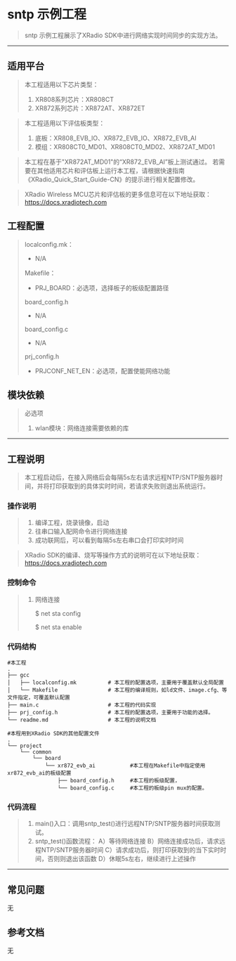 # sntp  示例工程

> sntp 示例工程展示了XRadio SDK中进行网络实现时间同步的实现方法。
>

---

## 适用平台

> 本工程适用以下芯片类型：
>
> 1. XR808系列芯片：XR808CT
> 2. XR872系列芯片：XR872AT、XR872ET

> 本工程适用以下评估板类型：
> 1. 底板：XR808_EVB_IO、XR872_EVB_IO、XR872_EVB_AI
> 2. 模组：XR808CT0_MD01、XR808CT0_MD02、XR872AT_MD01

> 本工程在基于"XR872AT_MD01"的“XR872_EVB_AI”板上测试通过。
> 若需要在其他适用芯片和评估板上运行本工程，请根据快速指南《XRadio_Quick_Start_Guide-CN》的提示进行相关配置修改。

> XRadio Wireless MCU芯片和评估板的更多信息可在以下地址获取：
> https://docs.xradiotech.com

## 工程配置

> localconfig.mk：
> * N/A
>
> Makefile：
> * PRJ_BOARD：必选项，选择板子的板级配置路径
>
> board_config.h
> * N/A
>
> board_config.c
> * N/A
>
> prj_config.h
>
> * PRJCONF_NET_EN：必选项，配置使能网络功能

## 模块依赖

> 必选项
>
> 1. wlan模块：网络连接需要依赖的库

---

## 工程说明

> 本工程启动后，在接入网络后会每隔5s左右请求远程NTP/SNTP服务器时间，并将打印获取到的具体实时时间，若请求失败则退出系统运行。

### 操作说明

> 1. 编译工程，烧录镜像，启动
> 2. 往串口输入配网命令进行网络连接
> 3. 成功联网后，可以看到每隔5s左右串口会打印实时时间

> XRadio SDK的编译、烧写等操作方式的说明可在以下地址获取：
> https://docs.xradiotech.com

### 控制命令

> 1. 网络连接
>
>    $ net sta config <ssid> <passphrase>
>
>    $ net sta enable

### 代码结构
```
#本工程
.
├── gcc
│   ├── localconfig.mk          # 本工程的配置选项，主要用于覆盖默认全局配置
│   └── Makefile                # 本工程的编译规则，如ld文件、image.cfg、等文件指定，可覆盖默认配置
├── main.c                      # 本工程的代码实现
├── prj_config.h                # 本工程的配置选项，主要用于功能的选择。
└── readme.md                   # 本工程的说明文档

#本程用到XRadio SDK的其他配置文件
.
└── project
    └── common
        └── board
            └── xr872_evb_ai           #本工程在Makefile中指定使用xr872_evb_ai的板级配置
                ├── board_config.h     #本工程的板级配置，
                └── board_config.c     #本工程的板级pin mux的配置。
```
### 代码流程

> 1. main()入口：调用sntp_test()进行远程NTP/SNTP服务器时间获取测试。
> 3. sntp_test()函数流程：
>   A）等待网络连接
>   B）网络连接成功后，请求远程NTP/SNTP服务器时间
>   C）请求成功后，则打印获取到的当下实时时间，否则则退出该函数
>   D）休眠5s左右，继续进行上述操作
>   

---

## 常见问题

无

## 参考文档

无